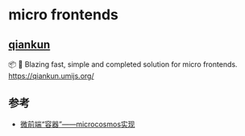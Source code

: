 # micro frontends

## [qiankun](https://github.com/umijs/qiankun)

📦 🚀 Blazing fast, simple and completed solution for micro frontends. <https://qiankun.umijs.org/>

## 参考

* [微前端“容器”——microcosmos实现](https://juejin.im/post/6864381092061773831)
